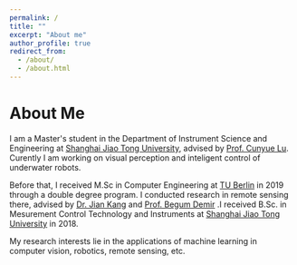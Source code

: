 ```yaml
---
permalink: /
title: ""
excerpt: "About me"
author_profile: true
redirect_from: 
  - /about/
  - /about.html
---
```


# About Me
I am a Master's student in the Department of Instrument Science and Engineering at [Shanghai Jiao Tong University](http://en.sjtu.edu.cn/), advised by [Prof. Cunyue Lu](http://english.seiee.sjtu.edu.cn/english/detail/843_847.htm). Curently I am working on visual perception and inteligent control of underwater robots.

Before that, I received M.Sc in Computer Engineering at [TU Berlin](https://www.tu.berlin/en/) in 2019 through a double degree program. I conducted research in remote sensing there, advised by [Dr. Jian Kang](https://jiankang1991.github.io/) and [Prof. Begum Demir](https://www.rsim.tu-berlin.de/menue/team/prof_dr_beguem_demir/) .I received B.Sc. in Mesurement Control Technology and Instruments at [Shanghai Jiao Tong University](http://en.sjtu.edu.cn/) in 2018.

My research interests lie in the applications of machine learning in computer vision, robotics, remote sensing, etc.
